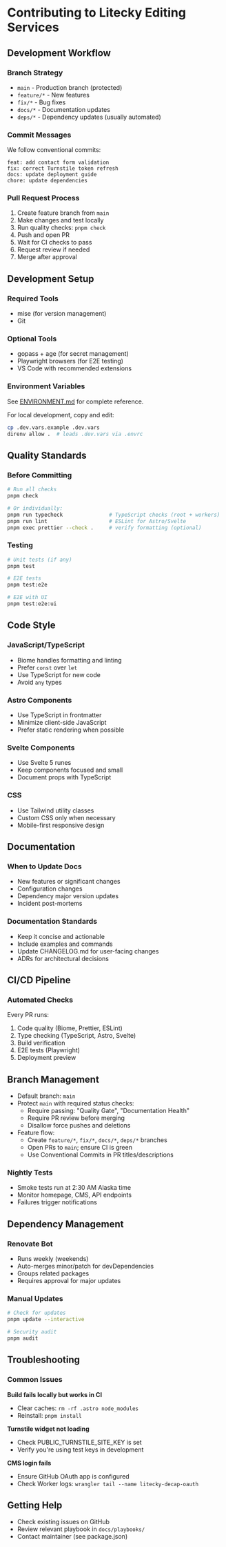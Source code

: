 # Contributing to Litecky Editing Services

## Development Workflow

### Branch Strategy
- `main` - Production branch (protected)
- `feature/*` - New features
- `fix/*` - Bug fixes
- `docs/*` - Documentation updates
- `deps/*` - Dependency updates (usually automated)

### Commit Messages
We follow conventional commits:
```
feat: add contact form validation
fix: correct Turnstile token refresh
docs: update deployment guide
chore: update dependencies
```

### Pull Request Process
1. Create feature branch from `main`
2. Make changes and test locally
3. Run quality checks: `pnpm check`
4. Push and open PR
5. Wait for CI checks to pass
6. Request review if needed
7. Merge after approval

## Development Setup

### Required Tools
- mise (for version management)
- Git

### Optional Tools
- gopass + age (for secret management)
- Playwright browsers (for E2E testing)
- VS Code with recommended extensions

### Environment Variables
See [ENVIRONMENT.md](./ENVIRONMENT.md) for complete reference.

For local development, copy and edit:
```bash
cp .dev.vars.example .dev.vars
direnv allow .  # loads .dev.vars via .envrc
```

## Quality Standards

### Before Committing
```bash
# Run all checks
pnpm check

# Or individually:
pnpm run typecheck               # TypeScript checks (root + workers)
pnpm run lint                    # ESLint for Astro/Svelte
pnpm exec prettier --check .     # verify formatting (optional)
```

### Testing
```bash
# Unit tests (if any)
pnpm test

# E2E tests
pnpm test:e2e

# E2E with UI
pnpm test:e2e:ui
```

## Code Style

### JavaScript/TypeScript
- Biome handles formatting and linting
- Prefer `const` over `let`
- Use TypeScript for new code
- Avoid `any` types

### Astro Components
- Use TypeScript in frontmatter
- Minimize client-side JavaScript
- Prefer static rendering when possible

### Svelte Components
- Use Svelte 5 runes
- Keep components focused and small
- Document props with TypeScript

### CSS
- Use Tailwind utility classes
- Custom CSS only when necessary
- Mobile-first responsive design

## Documentation

### When to Update Docs
- New features or significant changes
- Configuration changes
- Dependency major version updates
- Incident post-mortems

### Documentation Standards
- Keep it concise and actionable
- Include examples and commands
- Update CHANGELOG.md for user-facing changes
- ADRs for architectural decisions

## CI/CD Pipeline

### Automated Checks
Every PR runs:
1. Code quality (Biome, Prettier, ESLint)
2. Type checking (TypeScript, Astro, Svelte)
3. Build verification
4. E2E tests (Playwright)
5. Deployment preview

## Branch Management

- Default branch: `main`
- Protect `main` with required status checks:
  - Require passing: "Quality Gate", "Documentation Health"
  - Require PR review before merging
  - Disallow force pushes and deletions
- Feature flow:
  - Create `feature/*`, `fix/*`, `docs/*`, `deps/*` branches
  - Open PRs to `main`; ensure CI is green
  - Use Conventional Commits in PR titles/descriptions

### Nightly Tests
- Smoke tests run at 2:30 AM Alaska time
- Monitor homepage, CMS, API endpoints
- Failures trigger notifications

## Dependency Management

### Renovate Bot
- Runs weekly (weekends)
- Auto-merges minor/patch for devDependencies
- Groups related packages
- Requires approval for major updates

### Manual Updates
```bash
# Check for updates
pnpm update --interactive

# Security audit
pnpm audit
```

## Troubleshooting

### Common Issues

**Build fails locally but works in CI**
- Clear caches: `rm -rf .astro node_modules`
- Reinstall: `pnpm install`

**Turnstile widget not loading**
- Check PUBLIC_TURNSTILE_SITE_KEY is set
- Verify you're using test keys in development

**CMS login fails**
- Ensure GitHub OAuth app is configured
- Check Worker logs: `wrangler tail --name litecky-decap-oauth`

## Getting Help

- Check existing issues on GitHub
- Review relevant playbook in `docs/playbooks/`
- Contact maintainer (see package.json)
